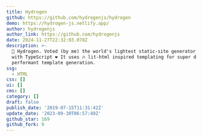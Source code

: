 ```yaml
---
title: Hydrogen
github: https://github.com/hydrogenjs/hydrogen
demo: https://hydrogen-js.netlify.app/
author: hydrogenjs
author_link: https://github.com/hydrogenjs
date: 2024-11-27T22:32:03.078Z
description: >-
  🎈 Hydrogen. Voted (by me) the world's lightest static-site generator built
  with TypeScript ❤ It uses 🔥 lit-html inspired templating for super duper
  performant template generation.
ssg:
  - HTML
css: []
ui: []
cms: []
category: []
draft: false
publish_date: '2019-07-15T11:31:42Z'
update_date: '2023-09-30T06:57:49Z'
github_star: 169
github_fork: 9
---
```

